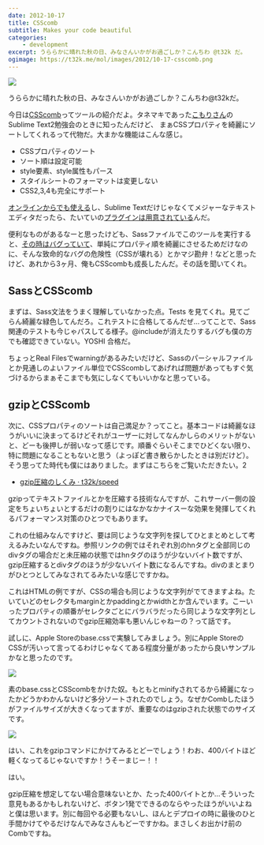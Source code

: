 ```yaml
---
date: 2012-10-17
title: CSScomb
subtitle: Makes your code beautiful
categories: 
    - development
excerpt: うららかに晴れた秋の日、みなさんいかがお過ごしか？こんちわ @t32k だ。
ogimage: https://t32k.me/mol/images/2012/10-17-csscomb.png
---
```


![](/mol/images/2012/10-17-csscomb.png)

うららかに晴れた秋の日、みなさんいかがお過ごしか？こんちわ@t32kだ。

今日は[CSScomb](http://csscomb.com/)ってツールの紹介だよ。タネマキであった[こもりさん](https://twitter.com/cipher)のSublime Text2勉強会のときに知ったんだけど、 まぁCSSプロパティを綺麗にソートしてくれるって代物だ。大まかな機能はこんな感じ。

+ CSSプロパティのソート
+ ソート順は設定可能
+ style要素、style属性もパース
+ スタイルシートのフォーマットは変更しない
+ CSS2,3,4も完全にサポート


[オンラインからでも使える](http://csscomb.com/online/)し、Sublime Textだけじゃなくてメジャーなテキストエディタだったら、たいていの[プラグインは用意されている](https://github.com/csscomb)んだ。

便利なものがあるなーと思ったけども、Sassファイルでこのツールを実行すると、[その時はバグっていて](https://twitter.com/t32k/statuses/224069764396498944)、単純にプロパティ順を綺麗にさせるためだけなのに、そんな致命的なバグの危険性（CSSが壊れる）とかマジ勘弁！などと思ったけど、あれから3ヶ月、俺もCSScombも成長したんだ。その話を聞いてくれ。

## SassとCSScomb

まずは、Sass文法をうまく理解していなかった点。Tests を見てくれ。見てごらん綺麗な緑色してんだろ。これテストに合格してるんだぜ…ってことで、Sass関連のテストも今じゃパスしてる様子。@includeが消えたりするバグも僕の方でも確認できていない。YOSHI 合格だ。

ちょっとReal Filesでwarningがあるみたいだけど、Sassのパーシャルファイルとか見通しのよいファイル単位でCSScombしてあげれば問題があってもすぐ気づけるからまぁそこまでも気にしなくてもいいかなと思っている。

## gzipとCSScomb

次に、CSSプロパティのソートは自己満足か？ってこと。基本コードは綺麗なほうがいいに決まってるけどそれがユーザーに対してなんかしらのメリットがないと、どーも後押しが弱いなって感じです。順番ぐらいそこまでひどくない限り、特に問題になることもないと思う（よっぽど書き散らかしたときは別だけど）。そう思ってた時代も僕にはありました。まずはこちらをご覧いただきたい。2

+ [gzip圧縮のしくみ · t32k/speed](https://github.com/t32k/speed/blob/master/articles/gzip.md)

gzipってテキストファイルとかを圧縮する技術なんですが、これサーバー側の設定をちょいちょいとするだけの割りにはなかなかナイスーな効果を発揮してくれるパフォーマンス対策のひとつでもあります。

これの仕組みなんですけど、要は同じような文字列を探してひとまとめとして考えるみたいなんですね。参照リンクの例ではそれぞれ別のhnタグと全部同じのdivタグの場合だと未圧縮の状態ではhnタグのほうが少ないバイト数ですが、gzip圧縮するとdivタグのほうが少ないバイト数になるんですね。divのまとまりがひとつとしてみなされてるみたいな感じですかね。

これはHTMLの例ですが、CSSの場合も同じような文字列がでてきますよね。たいていどのセレクタもmarginとかpaddingとかwidthとか含んでいます。こーいったプロパティの順番がセレクタごとにバラバラだったら同じような文字列としてカウントされないのでgzip圧縮効率も悪いんじゃねーの？って話です。

試しに、Apple Storeのbase.cssで実験してみましょう。別にApple StoreのCSSが汚いって言ってるわけじゃなくてある程度分量があったから良いサンプルかなと思ったのです。

![](/static/blog/2012/10/b4.png)

素のbase.cssとCSScombをかけた奴。もともとminifyされてるから綺麗になったかどうかわかんないけど多分ソートされたのでしょう。なぜかCombしたほうがファイルサイズが大きくなってますが、重要なのはgzipされた状態でのサイズです。

![](/static/blog/2012/10/a5.png)

はい、これをgzipコマンドにかけてみるとどーでしょう！わお、400バイトほど軽くなってるじゃないですか！うそーまじー！！

はい。

gzip圧縮を想定してない場合意味ないとか、たった400バイトとか…そういった意見もあるかもしれないけど、ボタン1発でできるのならやったほうがいいよねと僕は思います。別に毎回やる必要もないし、ほんとデプロイの時に最後のひと手間かけてやるだけなんでみなさんもどーですかね。まさしくお出かけ前のCombですね。